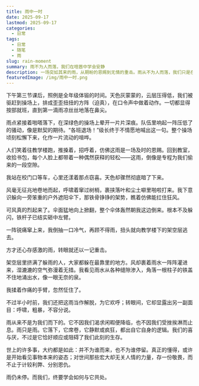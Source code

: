 ```yaml
---
title: 雨中一时
date: 2025-09-17
lastmod: 2025-09-17
categories:
  - 日常
tags:
  - 日常
  - 随笔
  - 雨
slug: rain-moment
summary: 雨不为人而落，我们在喧嚣中学会安静
description: 一场突如其来的雨，从期盼的恩赐到无情的重击。雨从不为人而落，我们只是在它的喧嚣中学会了安静，学会与这漠然的世界共处。
featuredImage: /img/雨中一时.png
---
```



下午第三节课后，照例是全年级体锻的时间。天色灰蒙蒙的，云层压得低，我们被驱赶到操场上，排成歪歪扭扭的方阵（迫真），在口令声中做着动作。一切都显得按部就班，直到第一滴雨凉丝丝地落在鼻尖。

雨点紧接着啪嗒落下，在深绿色的操场上晕开一片片深痕。队伍里响起一阵压低了的骚动，像是默契的期待。“各班退场！”级长终于不情愿地喊出这一句。整个操场顷刻松懈下来，化作一片流动的喧哗。

人们笑着往教学楼跑，推搡着，招呼着，仿佛这雨是一场及时的恩赐。回到教室，收拾书包，每个人脸上都带着一种偶然获释的轻松——这雨，倒像是专程为我们偷来的一段空隙。

我站在校门口等车，心里还漾着那点窃喜。天色却骤然彻底暗了下来。

风毫无征兆地卷地而起，呼啸着窜过树梢，裹挟落叶和尘土噼里啪啦打来。我下意识躲向一旁笨重的户外遮阳伞下，那铁骨铮铮的架势，瞧着仿佛能扛住狂风。

可风真的烈起来了。伞面猛地向上掀翻，整个伞体轰然朝我这边倒来。根本不及躲闪，铁杆子已结实砸中左臂。

一阵锐痛窜上来，我倒抽一口冷气，再顾不得雨，扭头就向教学楼下的架空层逃去。

方才还心存感激的雨，转眼就还以一记重击。

架空层里挤满了躲雨的人，大家都躲在最靠里的地方。风却裹着雨水一阵阵灌进来，湿漉漉的空气弥漫着无措。我看见雨水从各种缝隙渗入，角落一根柱子的铁盖不住地涌出水，像一眼无奈的泉。

我揉着作痛的手臂，忽然怔住了。

不过半小时前，我们还把这雨当作解脱，为它欢呼；转眼间，它却显露出另一副面目：呼啸，粗暴，不容分说。

雨从来不是为我们而下的。它不因我们渴求闲暇便降临，也不因我们受挫挨淋而止息。雨只是雨。它落下，它席卷，它静默或疯狂，都出自它自身的逻辑。我们的喜与厌，不过是它恰好顺应或阻碍了我们此刻的生存。

世上的许多事，大约都是如此：并不为谁而来，也不为谁停留。真正的懂得，或许是开始看见事物本来的姿态；对世间那些宏大却无关人情的力量，存一份敬畏，而不止于计较利弊、分别恩仇。

雨仍未停。而我们，终要学会如何与它共处。